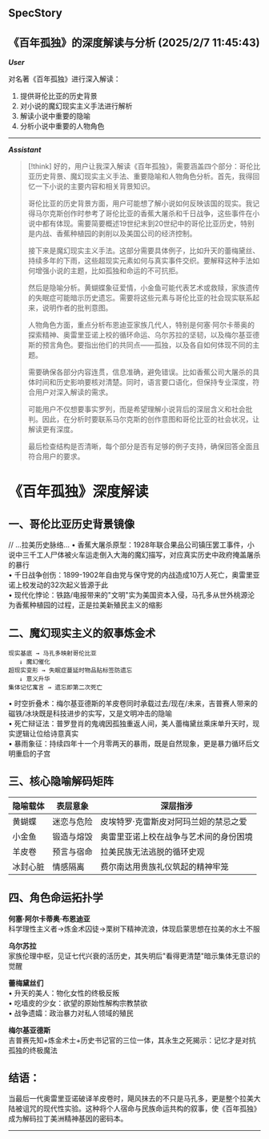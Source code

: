 ## SpecStory

## 《百年孤独》的深度解读与分析 (2025/2/7 11:45:43)

_**User**_

对名著《百年孤独》进行深入解读：
1. 提供哥伦比亚的历史背景
2. 对小说的魔幻现实主义手法进行解析
3. 解读小说中重要的隐喻
4. 分析小说中重要的人物角色

---

_**Assistant**_

> [!think] 
好的，用户让我深入解读《百年孤独》，需要涵盖四个部分：哥伦比亚历史背景、魔幻现实主义手法、重要隐喻和人物角色分析。首先，我得回忆一下小说的主要内容和相关背景知识。
> 
> 哥伦比亚的历史背景方面，用户可能想了解小说如何反映该国的现实。我记得马尔克斯创作时参考了哥伦比亚的香蕉大屠杀和千日战争，这些事件在小说中都有体现。需要简要概述19世纪末到20世纪中的哥伦比亚历史，特别是内战、香蕉种植园的剥削以及美国公司的经济控制。
> 
> 接下来是魔幻现实主义手法。这部分需要具体例子，比如升天的蕾梅黛丝、持续多年的下雨，这些超现实元素如何与真实事件交织。要解释这种手法如何增强小说的主题，比如孤独和命运的不可抗拒。
> 
> 然后是隐喻分析。黄蝴蝶象征爱情，小金鱼可能代表艺术或救赎，家族遗传的失眠症可能暗示历史遗忘。需要将这些元素与哥伦比亚的社会现实联系起来，说明作者的批判意图。
> 
> 人物角色方面，重点分析布恩迪亚家族几代人，特别是何塞·阿尔卡蒂奥的探索精神、奥雷里亚诺上校的循环命运、乌尔苏拉的坚韧，以及梅尔基亚德斯的预言角色。要指出他们的共同点——孤独，以及各自如何体现不同的主题。
> 
> 需要确保各部分内容连贯，信息准确，避免错误。比如香蕉公司大屠杀的具体时间和历史影响要核对清楚。同时，语言要口语化，但保持专业深度，符合用户对深入解读的需求。
> 
> 可能用户不仅想要事实罗列，而是希望理解小说背后的深层含义和社会批判。因此，在分析时要联系马尔克斯的创作意图和哥伦比亚的社会状况，让解读更有深度。
> 
> 最后检查结构是否清晰，每个部分是否有足够的例子支持，确保回答全面且符合用户的要求。

# 《百年孤独》深度解读

## 一、哥伦比亚历史背景镜像
// ...拉美历史脉络...
• 香蕉大屠杀原型：1928年联合果品公司镇压罢工事件，小说中三千工人尸体被火车运走倒入大海的魔幻描写，对应真实历史中政府掩盖屠杀的暴行  
• 千日战争创伤：1899-1902年自由党与保守党的内战造成10万人死亡，奥雷里亚诺上校发动的32次起义皆源于此  
• 现代化悖论：铁路/电报带来的"文明"实为美国资本入侵，马孔多从世外桃源沦为香蕉种植园的过程，正是拉美新殖民主义的缩影

## 二、魔幻现实主义的叙事炼金术
```text:叙事结构
现实基底 → 马孔多映射哥伦比亚
   ↓ 魔幻催化
超现实变形 → 失眠症蔓延时物品贴标签防遗忘
   ↓ 意义升华
集体记忆寓言 → 遗忘即第二次死亡
```
• 时空折叠术：梅尔基亚德斯的羊皮卷同时承载过去/现在/未来，吉普赛人带来的磁铁/冰块既是科技进步的实写，又是文明冲击的隐喻  
• 死亡辩证法：普罗登肖的鬼魂因孤独重返人间，美人蕾梅黛丝乘床单升天时，现实逻辑让位给诗意真实  
• 暴雨象征：持续四年十一个月零两天的暴雨，既是自然现象，更是暴力循环后文明重启的子宫

## 三、核心隐喻解码矩阵
| 隐喻载体 | 表层意象 | 深层指涉 |
|---------|---------|---------|
| 黄蝴蝶 | 迷恋与危险 | 皮埃特罗·克雷斯皮对阿玛兰妲的禁忌之爱 |
| 小金鱼 | 锻造与熔毁 | 奥雷里亚诺上校在战争与艺术间的身份困境 |
| 羊皮卷 | 预言与宿命 | 拉美民族无法逃脱的循环史观 |
| 冰封心脏 | 情感隔离 | 费尔南达用贵族礼仪筑起的精神牢笼 |

## 四、角色命运拓扑学
**何塞·阿尔卡蒂奥·布恩迪亚**  
科学理性主义者→炼金术囚徒→栗树下精神流浪，体现启蒙思想在拉美的水土不服  

**乌尔苏拉**  
家族伦理中枢，见证七代兴衰的活历史，其失明后"看得更清楚"暗示集体无意识的觉醒  

**蕾梅黛丝们**  
• 升天的美人：物化女性的终极反叛  
• 吃墙皮的少女：欲望的原始性解构宗教禁欲  
• 战争遗孀：政治暴力对私人领域的殖民  

**梅尔基亚德斯**  
吉普赛先知+炼金术士+历史书记官的三位一体，其永生之死揭示：记忆才是对抗孤独的终极魔法  

## 结语：  
当最后一代奥雷里亚诺破译羊皮卷时，飓风抹去的不只是马孔多，更是整个拉美大陆被诅咒的现代性实验。这种将个人宿命与民族命运共构的叙事，使《百年孤独》成为解码拉丁美洲精神基因的密码本。

---
